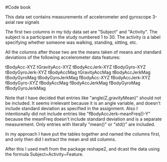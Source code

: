#Code book

This data set contains measurements of accelerometer and gyroscope 3-axial raw signals

The first two columns in my tidy data set are "Subject" and "Activity". The subject is a participant in the study numbered 1 to 30. The activity is a label specifying whether someone was walking, standing, sitting, etc.

All the columns after those two are the means taken of means and standard deviations of the following accelerometer data features:

tBodyAcc-XYZ
tGravityAcc-XYZ
tBodyAccJerk-XYZ
tBodyGyro-XYZ
tBodyGyroJerk-XYZ
tBodyAccMag
tGravityAccMag
tBodyAccJerkMag
tBodyGyroMag
tBodyGyroJerkMag
fBodyAcc-XYZ
fBodyAccJerk-XYZ
fBodyGyro-XYZ
fBodyAccMag
fBodyAccJerkMag
fBodyGyroMag
fBodyGyroJerkMag

Note that I have decided that entries like "angle(Z,gravityMean)" should not be included. It seems irrelevant because it is an angle variable, and doesn't include standard deviation as specified in the assignment. Also I intentionally did not include entries like "fBodyAccJerk-meanFreq()-Y" because the meanFreq doesn't include standard deviation and is a separate measurement. Only entries with literally "mean()" or "std()" are included.

In my approach I have put the tables together and named the columns first, and only then did I extract the mean and std columns.

After this I used melt from the package reshape2, and dcast the data using the formula Subject+Activity~Feature.